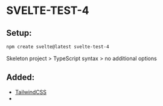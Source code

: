 # SVELTE-TEST-4

## Setup:
```zsh
npm create svelte@latest svelte-test-4
``` 
Skeleton project > TypeScript syntax > no additional options

## Added:
- [TailwindCSS](https://tailwindcss.com/docs/guides/sveltekit) 
- 